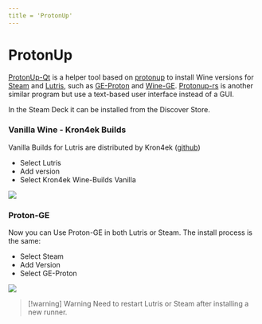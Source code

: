 ```yaml
---
title = 'ProtonUp'
---
```


# ProtonUp

[ProtonUp-Qt](https://github.com/DavidoTek/ProtonUp-Qt) is a helper tool based on [protonup](https://github.com/AUNaseef/protonup) to install Wine versions for [Steam](../all-platforms/steam) and [Lutris](lutris), such as [GE-Proton](https://github.com/GloriousEggroll/proton-ge-custom) and [Wine-GE](https://github.com/GloriousEggroll/wine-ge-custom). [Protonup-rs](https://github.com/auyer/Protonup-rs) is another similar program but use a text-based user interface instead of a GUI.

In the Steam Deck it can be installed from the Discover Store.

### Vanilla Wine - Kron4ek Builds

Vanilla Builds for Lutris are distributed by Kron4ek ([github](https://github.com/Kron4ek/Wine-Builds))

* Select Lutris
* Add version
* Select Kron4ek Wine-Builds Vanilla

![](https://i.imgur.com/Ns14EDG.png)


### Proton-GE
Now you can Use Proton-GE in both Lutris or Steam. The install process is the same:

* Select Steam
* Add Version
* Select GE-Proton

![](https://i.imgur.com/cgOM6m5.png)

> [!warning] Warning
> Need to restart Lutris or Steam after installing a new runner.


